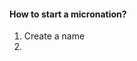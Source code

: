 <section>
    <h4>How to start a micronation?</h4>
    <ol>
        <li> Create a name </li>
        <li></li>
    </ol>
</section>